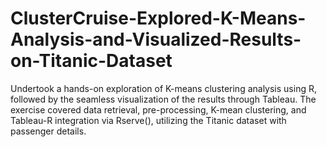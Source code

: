# ClusterCruise-Explored-K-Means-Analysis-and-Visualized-Results-on-Titanic-Dataset
Undertook a hands-on exploration of K-means clustering analysis using R, followed by the seamless visualization of the results through Tableau. The exercise covered data retrieval, pre-processing, K-mean clustering, and Tableau-R integration via Rserve(), utilizing the Titanic dataset with passenger details.
